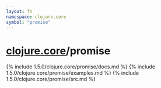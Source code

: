 ```yaml
---
layout: fn
namespace: clojure.core
symbol: "promise"
---
```


# [clojure.core](../)/promise

{% include 1.5.0/clojure.core/promise/docs.md %}
{% include 1.5.0/clojure.core/promise/examples.md %}
{% include 1.5.0/clojure.core/promise/src.md %}

